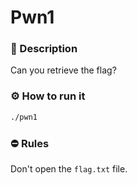 # Pwn1
### 📄 Description
Can you retrieve the flag?

### ⚙ How to run it
```bash
./pwn1
```

### ⛔ Rules
Don't open the `flag.txt` file.
